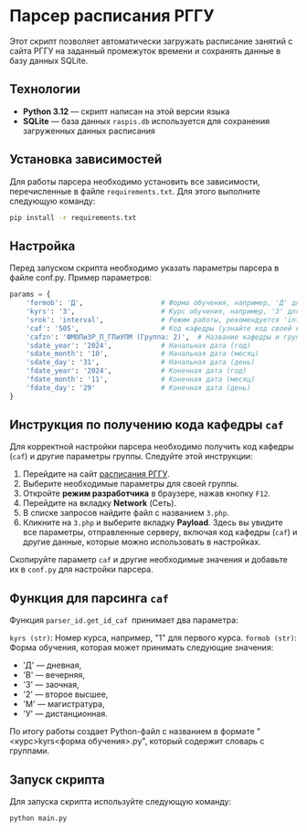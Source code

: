 # Парсер расписания РГГУ

Этот скрипт позволяет автоматически загружать расписание занятий с сайта РГГУ на заданный промежуток времени и сохранять данные в базу данных SQLite.

## Технологии

- **Python 3.12** — скрипт написан на этой версии языка
- **SQLite** — база данных `raspis.db` используется для сохранения загруженных данных расписания

## Установка зависимостей

Для работы парсера необходимо установить все зависимости, перечисленные в файле `requirements.txt`. Для этого выполните следующую команду:

```bash
pip install -r requirements.txt
```

## Настройка

Перед запуском скрипта необходимо указать параметры парсера в файле conf.py. Пример параметров:

```python
params = {
    'formob': 'Д',                   # Форма обучения, например, 'Д' для дневной формы
    'kyrs': '3',                     # Курс обучения, например, '3' для третьего курса
    'srok': 'interval',              # Режим работы, рекомендуется 'interval' для гибкого выбора даты
    'caf': '505',                    # Код кафедры (узнайте код своей кафедры на сайте)
    'cafzn': 'ФМОПиЗР_П_ГПиУПМ (Группа: 2)',  # Название кафедры и группа
    'sdate_year': '2024',            # Начальная дата (год)
    'sdate_month': '10',             # Начальная дата (месяц)
    'sdate_day': '31',               # Начальная дата (день)
    'fdate_year': '2024',            # Конечная дата (год)
    'fdate_month': '11',             # Конечная дата (месяц)
    'fdate_day': '29'                # Конечная дата (день)
}
```

## Инструкция по получению кода кафедры `caf`

Для корректной настройки парсера необходимо получить код кафедры (`caf`) и другие параметры группы. Следуйте этой инструкции:

1. Перейдите на сайт [расписания РГГУ](https://raspis.rggu.ru).
2. Выберите необходимые параметры для своей группы.
3. Откройте **режим разработчика** в браузере, нажав кнопку `F12`.
4. Перейдите на вкладку **Network** (Сеть).
5. В списке запросов найдите файл с названием `3.php`.
6. Кликните на `3.php` и выберите вкладку **Payload**. Здесь вы увидите все параметры, отправленные серверу, включая код кафедры (`caf`) и другие данные, которые можно использовать в настройках.

Скопируйте параметр `caf` и другие необходимые значения и добавьте их в `conf.py` для настройки парсера.

## Функция для парсинга `caf`

Функция `parser_id.get_id_caf `принимает два параметра:

`kyrs (str)`: Номер курса, например, "1" для первого курса. 
`formob (str)`: Форма обучения, которая может принимать следующие значения:
- 'Д' — дневная,
- 'В' — вечерняя,
- 'З' — заочная,
- '2' — второе высшее,
- 'М' — магистратура,
- 'У' — дистанционная.

По итогу работы создает Python-файл с названием в формате "<курс>kyrs<форма обучения>.py", который содержит словарь с группами.

## Запуск скрипта
Для запуска скрипта используйте следующую команду:

```bash
python main.py
```
